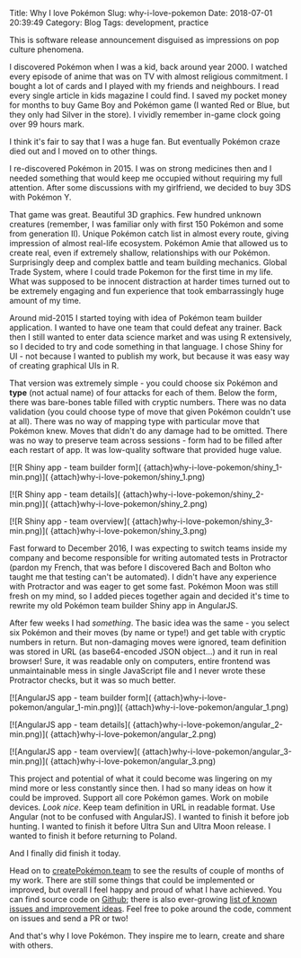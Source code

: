 Title: Why I love Pokémon
Slug: why-i-love-pokemon
Date: 2018-07-01 20:39:49
Category: Blog
Tags: development, practice

This is software release announcement disguised as impressions on pop culture phenomena.

<!-- more -->

I discovered Pokémon when I was a kid, back around year 2000. I watched every episode of anime that was on TV with almost religious commitment. I bought a lot of cards and I played with my friends and neighbours. I read every single article in kids magazine I could find. I saved my pocket money for months to buy Game Boy and Pokémon game (I wanted Red or Blue, but they only had Silver in the store). I vividly remember in-game clock going over 99 hours mark.

I think it's fair to say that I was a huge fan. But eventually Pokémon craze died out and I moved on to other things.

I re-discovered Pokémon in 2015. I was on strong medicines then and I needed something that would keep me occupied without requiring my full attention. After some discussions with my girlfriend, we decided to buy 3DS with Pokémon Y. 

That game was great. Beautiful 3D graphics. Few hundred unknown creatures (remember, I was familiar only with first 150 Pokémon and some from generation II). Unique Pokémon catch list in almost every route, giving impression of almost real-life ecosystem. Pokémon Amie that allowed us to create real, even if extremely shallow, relationships with our Pokémon. Surprisingly deep and complex battle and team building mechanics. Global Trade System, where I could trade Pokemon for the first time in my life. What was supposed to be innocent distraction at harder times turned out to be extremely engaging and fun experience that took embarrassingly huge amount of my time.

Around mid-2015 I started toying with idea of Pokémon team builder application. I wanted to have one team that could defeat any trainer. Back then I still wanted to enter data science market and was using R extensively, so I decided to try and code something in that language. I chose Shiny for UI - not because I wanted to publish my work, but because it was easy way of creating graphical UIs in R.

That version was extremely simple - you could choose six Pokémon and **type** (not actual name) of four attacks for each of them. Below the form, there was bare-bones table filled with cryptic numbers. There was no data validation (you could choose type of move that given Pokémon couldn't use at all). There was no way of mapping type with particular move that Pokémon knew. Moves that didn't do any damage had to be omitted. There was no way to preserve team across sessions - form had to be filled after each restart of app. It was low-quality software that provided huge value.

<div markdown="1" class="row">
<div class="col-md-4">
<p>
[![R Shiny app - team builder form](
{attach}why-i-love-pokemon/shiny_1-min.png)](
{attach}why-i-love-pokemon/shiny_1.png)
</p>
</div>
<div class="col-md-4">
<p>
[![R Shiny app - team details](
{attach}why-i-love-pokemon/shiny_2-min.png)](
{attach}why-i-love-pokemon/shiny_2.png)
</p>
</div>
<div class="col-md-4">
<p>
[![R Shiny app - team overview](
{attach}why-i-love-pokemon/shiny_3-min.png)](
{attach}why-i-love-pokemon/shiny_3.png)
</p>
</div>
</div>

Fast forward to December 2016, I was expecting to switch teams inside my company and become responsible for writing automated tests in Protractor (pardon my French, that was before I discovered Bach and Bolton who taught me that testing can't be automated). I didn't have any experience with Protractor and was eager to get some fast. Pokémon Moon was still fresh on my mind, so I added pieces together again and decided it's time to rewrite my old Pokémon team builder Shiny app in AngularJS.

After few weeks I had *something*. The basic idea was the same - you select six Pokémon and their moves (by name or type!) and get table with cryptic numbers in return. But non-damaging moves were ignored, team definition was stored in URL (as base64-encoded JSON object...) and it run in real browser! Sure, it was readable only on computers, entire frontend was unmaintainable mess in single JavaScript file and I never wrote these Protractor checks, but it was so much better.

<div markdown="1" class="row">
<div class="col-md-4">
<p>
[![AngularJS app - team builder form](
{attach}why-i-love-pokemon/angular_1-min.png)](
{attach}why-i-love-pokemon/angular_1.png)
</p>
</div>
<div class="col-md-4">
<p>
[![AngularJS app - team details](
{attach}why-i-love-pokemon/angular_2-min.png)](
{attach}why-i-love-pokemon/angular_2.png)
</p>
</div>
<div class="col-md-4">
<p>
[![AngularJS app - team overview](
{attach}why-i-love-pokemon/angular_3-min.png)](
{attach}why-i-love-pokemon/angular_3.png)
</p>
</div>
</div>

This project and potential of what it could become was lingering on my mind more or less constantly since then. I had so many ideas on how it could be improved. Support all core Pokémon games. Work on mobile devices. *Look nice*. Keep team definition in URL in readable format. Use Angular (not to be confused with AngularJS). I wanted to finish it before job hunting. I wanted to finish it before Ultra Sun and Ultra Moon release. I wanted to finish it before returning to Poland.

And I finally did finish it today.

Head on to [createPokémon.team](https://createpokemon.team/) to see the results of couple of months of my work. There are still some things that could be implemented or improved, but overall I feel happy and proud of what I have achieved. You can find source code on [Github](https://github.com/mirzal/create-pokemon-team/); there is also ever-growing [list of known issues and improvement ideas](https://github.com/mirzal/create-pokemon-team/issues). Feel free to poke around the code, comment on issues and send a PR or two!

And that's why I love Pokémon. They inspire me to learn, create and share with others.
